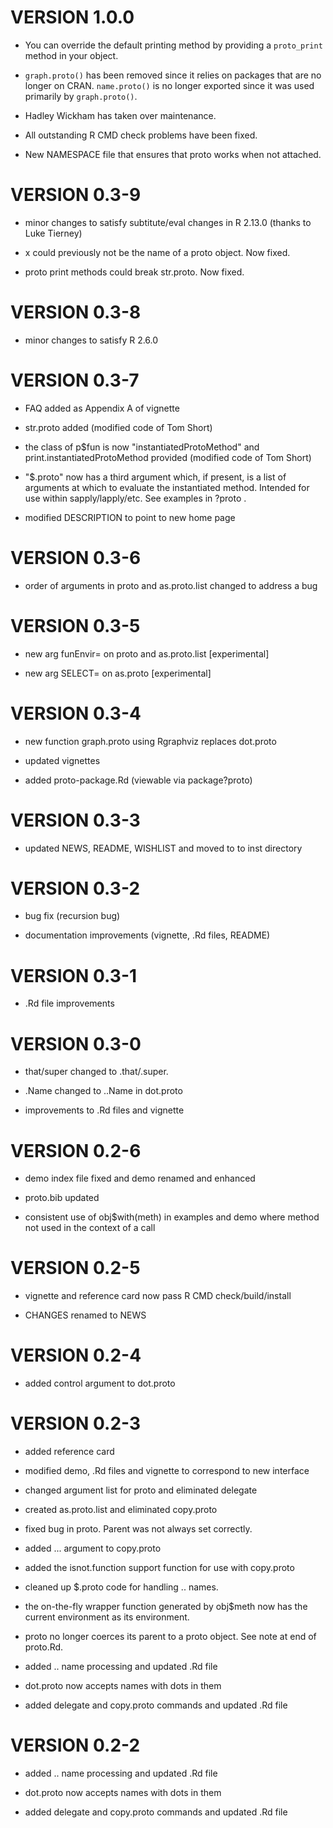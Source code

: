 # VERSION 1.0.0

* You can override the default printing method by providing a `proto_print`
  method in your object.

* `graph.proto()` has been removed since it relies on packages that are 
  no longer on CRAN. `name.proto()` is no longer exported since it was
  used primarily by `graph.proto()`.

* Hadley Wickham has taken over maintenance.

* All outstanding R CMD check problems have been fixed.

* New NAMESPACE file that ensures that proto works when not attached.

# VERSION 0.3-9

* minor changes to satisfy subtitute/eval changes in R 2.13.0 (thanks to
  Luke Tierney)

* x could previously not be the name of a proto object. Now fixed.

* proto print methods could break str.proto.  Now fixed.

# VERSION 0.3-8

* minor changes to satisfy R 2.6.0

# VERSION 0.3-7

* FAQ added as Appendix A of vignette

* str.proto added (modified code of Tom Short)

* the class of p$fun is now "instantiatedProtoMethod" and
  print.instantiatedProtoMethod provided (modified code of Tom Short)

* "$.proto" now has a third argument which, if present, is a list of
  arguments at which to evaluate the instantiated method.  Intended for
  use within sapply/lapply/etc.  See examples in ?proto .

* modified DESCRIPTION to point to new home page

# VERSION 0.3-6

* order of arguments in proto and as.proto.list changed to
  address a bug

# VERSION 0.3-5

* new arg funEnvir= on proto and as.proto.list [experimental]

* new arg SELECT= on as.proto [experimental]

# VERSION 0.3-4

* new function graph.proto using Rgraphviz replaces dot.proto

* updated vignettes

* added proto-package.Rd (viewable via package?proto)

# VERSION 0.3-3

* updated NEWS, README, WISHLIST and moved to to inst directory

# VERSION 0.3-2

* bug fix (recursion bug)

* documentation improvements (vignette, .Rd files, README)

# VERSION 0.3-1

* .Rd file improvements

# VERSION 0.3-0

* that/super changed to .that/.super.

* .Name changed to ..Name in dot.proto

* improvements to .Rd files and vignette

# VERSION 0.2-6

* demo index file fixed and demo renamed and enhanced

* proto.bib updated

* consistent use of obj$with(meth) in examples and demo where method
  not used in the context of a call

# VERSION 0.2-5

* vignette and reference card now pass R CMD check/build/install

* CHANGES renamed to NEWS

# VERSION 0.2-4

* added control argument to dot.proto

# VERSION 0.2-3

* added reference card

* modified demo, .Rd files and vignette to correspond to new interface

* changed argument list for proto and eliminated delegate

* created as.proto.list and eliminated copy.proto

* fixed bug in proto.  Parent was not always set correctly.

* added ... argument to copy.proto

* added the isnot.function support function for use with copy.proto

* cleaned up $.proto code for handling .. names.

* the on-the-fly wrapper function generated by obj$meth now has the
  current environment as its environment.

* proto no longer coerces its parent to a proto object.  See note
  at end of proto.Rd.

* added .. name processing and updated .Rd file

* dot.proto now accepts names with dots in them

* added delegate and copy.proto commands and updated .Rd file

# VERSION 0.2-2

* added .. name processing and updated .Rd file

* dot.proto now accepts names with dots in them

* added delegate and copy.proto commands and updated .Rd file

